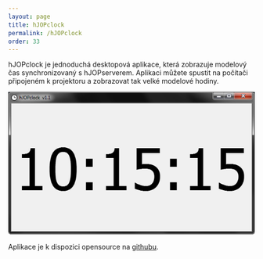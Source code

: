 ```yaml
---
layout: page
title: hJOPclock
permalink: /hJOPclock
order: 33
---
```


hJOPclock je jednoduchá desktopová aplikace, která zobrazuje modelový čas
synchronizovaný s hJOPserverem. Aplikaci můžete spustit na počítači připojeném
k projektoru a zobrazovat tak velké modelové hodiny.

![hJOPclockl](/assets/img/hJOPclock.png)

Aplikace je k dispozici opensource na
[githubu](https://github.com/kmzbrnoI/hJOPclock).
